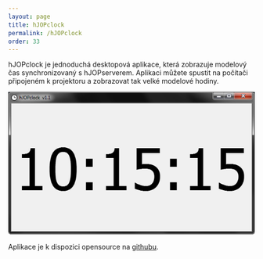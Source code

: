 ```yaml
---
layout: page
title: hJOPclock
permalink: /hJOPclock
order: 33
---
```


hJOPclock je jednoduchá desktopová aplikace, která zobrazuje modelový čas
synchronizovaný s hJOPserverem. Aplikaci můžete spustit na počítači připojeném
k projektoru a zobrazovat tak velké modelové hodiny.

![hJOPclockl](/assets/img/hJOPclock.png)

Aplikace je k dispozici opensource na
[githubu](https://github.com/kmzbrnoI/hJOPclock).
